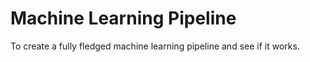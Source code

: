 # Machine Learning Pipeline
 To create a fully fledged machine learning pipeline and see if it works.
